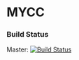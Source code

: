 # MYCC

### Build Status
Master: [![Build Status](https://travis-ci.com/MojamojaK/MCC.svg?token=LvBRVuzTiSTs9mJtgTJi&branch=master)](https://travis-ci.com/MojamojaK/MCC)

